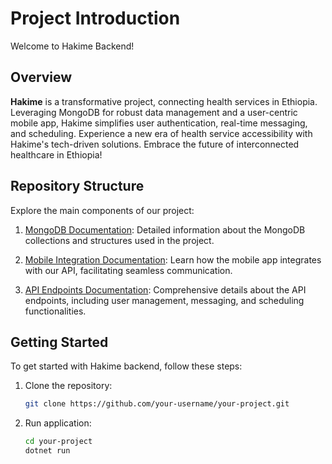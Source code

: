 # Project Introduction

Welcome to Hakime Backend!

## Overview

**Hakime** is a transformative project, connecting health services in Ethiopia. Leveraging MongoDB for robust data management and a user-centric mobile app, Hakime simplifies user authentication, real-time messaging, and scheduling. Experience a new era of health service accessibility with Hakime's tech-driven solutions. Embrace the future of interconnected healthcare in Ethiopia!

## Repository Structure

Explore the main components of our project:

1. [MongoDB Documentation](./mongodb_structure.md): Detailed information about the MongoDB collections and structures used in the project.

2. [Mobile Integration Documentation](./mobile_app_integration.md): Learn how the mobile app integrates with our API, facilitating seamless communication.

3. [API Endpoints Documentation](./webapi.md): Comprehensive details about the API endpoints, including user management, messaging, and scheduling functionalities.

## Getting Started

To get started with Hakime backend, follow these steps:

1. Clone the repository:
   ```bash
   git clone https://github.com/your-username/your-project.git
   ```

2. Run application:
   ```bash
   cd your-project
   dotnet run
   ```
